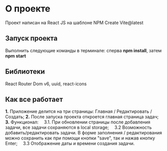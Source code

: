 # О проекте

Проект написан на React JS на шаблоне NPM Create Vite@latest 

## Запуск проекта

Выполнить следующие команды в терминале: сперва **npm install**, затем **npm start**  

## Библиотеки

React Router Dom v6, uuid, react-icons

## Как все работает

**1.** Приложение делится на три страницы: Главная / Редактировать / Создать;
**2.** После запуска проекта откроется главная страница задач;
**3.** Функционал:
&ensp;&ensp;3.1. При обновлении страницы после добавления задачи, все задачи сохраняются в local storage;
&ensp;&ensp;3.2  Возможность добавить/редактировать задачи. В форме заполнения / редактирования можно сохранить как при помощи кнопки "save", так и нажав кнопку Enter;
&ensp;&ensp;3.3  Отображение даты и времени создания задачи.

